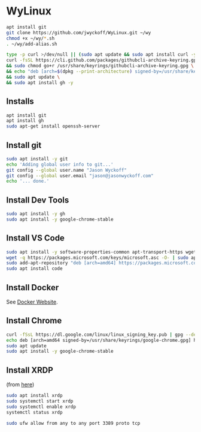 # WyLinux


``` bash
apt install git
git clone https://github.com/jwyckoff/WyLinux.git ~/wy
chmod +x ~/wy/*.sh
. ~/wy/add-alias.sh

```

``` bash
type -p curl >/dev/null || (sudo apt update && sudo apt install curl -y)
curl -fsSL https://cli.github.com/packages/githubcli-archive-keyring.gpg | sudo dd of=/usr/share/keyrings/githubcli-archive-keyring.gpg \
&& sudo chmod go+r /usr/share/keyrings/githubcli-archive-keyring.gpg \
&& echo "deb [arch=$(dpkg --print-architecture) signed-by=/usr/share/keyrings/githubcli-archive-keyring.gpg] https://cli.github.com/packages stable main" | sudo tee /etc/apt/sources.list.d/github-cli.list > /dev/null \
&& sudo apt update \
&& sudo apt install gh -y
```
## Installs

``` bash
apt install git
apt install gh
sudo apt-get install openssh-server
```

## Install git
``` bash
sudo apt install -y git
echo 'Adding global user info to git...'
git config --global user.name "Jason Wyckoff"
git config --global user.email "jason@jasonwyckoff.com"
echo '... done.'
```
## Install Dev Tools

``` bash
sudo apt install -y gh
sudo apt install -y google-chrome-stable


```

## Install VS Code
``` bash
sudo apt install -y software-properties-common apt-transport-https wget
wget -q https://packages.microsoft.com/keys/microsoft.asc -O- | sudo apt-key add -
sudo add-apt-repository "deb [arch=amd64] https://packages.microsoft.com/repos/vscode stable main"
sudo apt install code
```

## Install Docker
See [Docker Website](https://docs.docker.com/engine/install/ubuntu/#set-up-the-repository).

## Install Chrome
``` bash
curl -fSsL https://dl.google.com/linux/linux_signing_key.pub | gpg --dearmor | sudo tee /usr/share/keyrings/google-chrome.gpg > /dev/null
echo deb [arch=amd64 signed-by=/usr/share/keyrings/google-chrome.gpg] http://dl.google.com/linux/chrome/deb/ stable main | sudo tee /etc/apt/sources.list.d/google-chrome.list
sudo apt update
sudo apt install -y google-chrome-stable

```


## Install XRDP
(from [here](https://linux.how2shout.com/ubuntu-22-04-remote-desktop-access-from-windows-11-or-10/#:~:text=Connect%20Ubuntu%2022.,-o4%20remotely%20using&text=There%20type%20%E2%80%9CRemote%20Desktop%20Connection,on%20the%20%E2%80%9CConnect%E2%80%9D%20button.))
``` bash
sudo apt install xrdp
sudo systemctl start xrdp
sudo systemctl enable xrdp
systemctl status xrdp

sudo ufw allow from any to any port 3389 proto tcp

```

